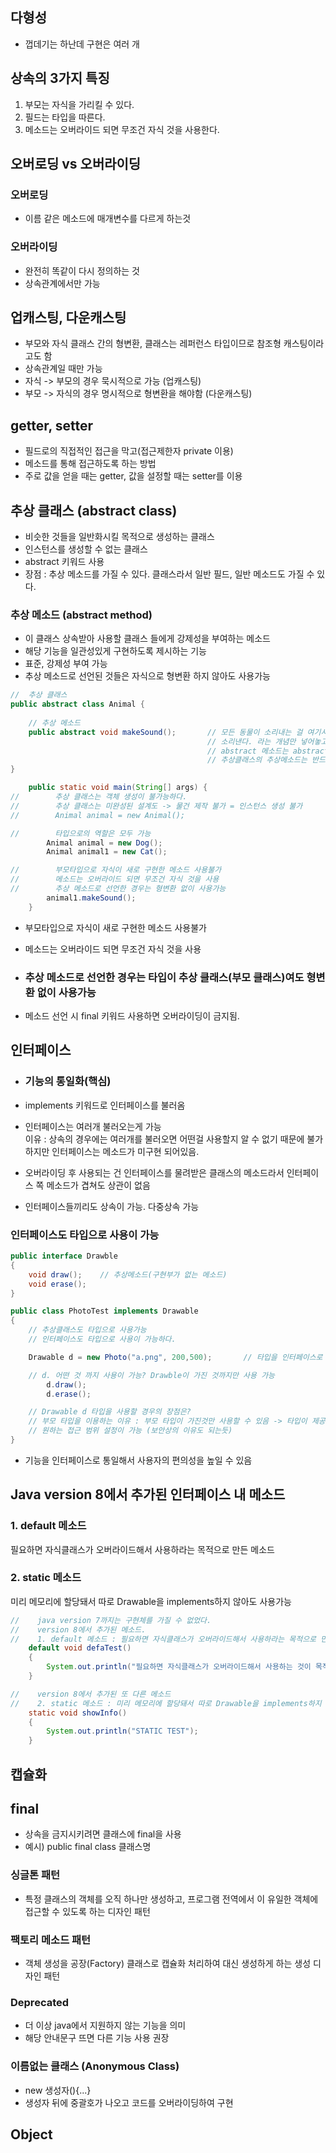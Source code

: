 ## 다형성
- 껍데기는 하난데 구현은 여러 개

## 상속의 3가지 특징
1. 부모는 자식을 가리킬 수 있다.
2. 필드는 타입을 따른다.
3. 메소드는 오버라이드 되면 무조건 자식 것을 사용한다.

## 오버로딩 vs 오버라이딩

### 오버로딩
- 이름 같은 메소드에 매개변수를 다르게 하는것

### 오버라이딩
- 완전히 똑같이 다시 정의하는 것
- 상속관계에서만 가능


## 업캐스팅, 다운캐스팅
- 부모와 자식 클래스 간의 형변환, 클래스는 레퍼런스 타입이므로 참조형 캐스팅이라고도 함
- 상속관계일 때만 가능
- 자식 -> 부모의 경우 묵시적으로 가능 (업캐스팅)
- 부모 -> 자식의 경우 명시적으로 형변환을 해야함 (다운캐스팅)

## getter, setter
- 필드로의 직접적인 접근을 막고(접근제한자 private 이용)
- 메소드를 통해 접근하도록 하는 방법
- 주로 값을 얻을 때는 getter, 값을 설정할 때는 setter를 이용

## 추상 클래스 (abstract class)
- 비슷한 것들을 일반화시킬 목적으로 생성하는 클래스
- 인스턴스를 생성할 수 없는 클래스
- abstract 키워드 사용
- 장점 : 추상 메소드를 가질 수 있다. 클래스라서 일반 필드, 일반 메소드도 가질 수 있다.

### 추상 메소드 (abstract method)
- 이 클래스 상속받아 사용할 클래스 들에게 강제성을 부여하는 메소드
- 해당 기능을 일관성있게 구현하도록 제시하는 기능
- 표준, 강제성 부여 가능
- 추상 메소드로 선언된 것들은 자식으로 형변환 하지 않아도 사용가능
```java
//  추상 클래스
public abstract class Animal {
    
    // 추상 메소드
    public abstract void makeSound();       // 모든 동물이 소리내는 걸 여기서 구현불가
                                            // 소리낸다. 라는 개념만 넣어놓고 구현은 X -> abstract 키워드 사용
                                            // abstract 메소드는 abstract 클래스 안에서만 쓸 수 있음. 클래스도 abstract 키워드 사용
                                            // 추상클래스의 추상메소드는 반드시 구현해야 함. 안하면 오류남.
}
```

```java
    public static void main(String[] args) {
//        추상 클래스는 객체 생성이 불가능하다.
//        추상 클래스는 미완성된 설계도 -> 물건 제작 불가 = 인스턴스 생성 불가
//        Animal animal = new Animal();

//        타입으로의 역할은 모두 가능
        Animal animal = new Dog();
        Animal animal1 = new Cat();

//        부모타입으로 자식이 새로 구현한 메소드 사용불가
//        메소드는 오버라이드 되면 무조건 자식 것을 사용
//        추상 메소드로 선언한 경우는 형변환 없이 사용가능
        animal1.makeSound();
    }
```

- 부모타입으로 자식이 새로 구현한 메소드 사용불가
- 메소드는 오버라이드 되면 무조건 자식 것을 사용
- ### **추상 메소드로 선언한 경우는 타입이 추상 클래스(부모 클래스)여도 형변환 없이 사용가능**

- 메소드 선언 시 final 키워드 사용하면 오버라이딩이 금지됨.

## 인터페이스
- ### 기능의 통일화(핵심)
- implements 키워드로 인터페이스를 불러옴
- 인터페이스는 여러개 불러오는게 가능  
이유 : 상속의 경우에는 여러개를 불러오면 어떤걸 사용할지 알 수 없기 때문에 불가하지만 인터페이스는 메소드가 미구현 되어있음.  

- 오버라이딩 후 사용되는 건 인터페이스를 물려받은 클래스의 메소드라서 인터페이스 쪽 메소드가 겹쳐도 상관이 없음
- 인터페이스들끼리도 상속이 가능. 다중상속 가능

### 인터페이스도 타입으로 사용이 가능
```java
public interface Drawble
{
    void draw();    // 추상메소드(구현부가 없는 메소드)
    void erase();
}

public class PhotoTest implements Drawable
{
    // 추상클래스도 타입으로 사용가능
    // 인터페이스도 타입으로 사용이 가능하다.

    Drawable d = new Photo("a.png", 200,500);       // 타입을 인터페이스로 사용

    // d. 어떤 것 까지 사용이 가능? Drawble이 가진 것까지만 사용 가능
        d.draw();
        d.erase();

    // Drawable d 타입을 사용할 경우의 장점은?
    // 부모 타입을 이용하는 이유 : 부모 타입이 가진것만 사용할 수 있음 -> 타입이 제공하는 것만 접근 가능
    // 원하는 접근 범위 설정이 가능 (보안상의 이유도 되는듯)
}
```

- 기능을 인터페이스로 통일해서 사용자의 편의성을 높일 수 있음

## Java version 8에서 추가된 인터페이스 내 메소드
### 1. default 메소드
필요하면 자식클래스가 오버라이드해서 사용하라는 목적으로 만든 메소드
### 2. static 메소드
미리 메모리에 할당돼서 따로 Drawable을 implements하지 않아도 사용가능

```java
//    java version 7까지는 구현체를 가질 수 없었다.
//    version 8에서 추가된 메소드.
//    1. default 메소드 : 필요하면 자식클래스가 오버라이드해서 사용하라는 목적으로 만든 메소드
    default void defaTest()
    {
        System.out.println("필요하면 자식클래스가 오버라이드해서 사용하는 것이 목적");
    }

//    version 8에서 추가된 또 다른 메소드
//    2. static 메소드 : 미리 메모리에 할당돼서 따로 Drawable을 implements하지 않아도 사용가능
    static void showInfo()
    {
        System.out.println("STATIC TEST");
    }
```

## 캡슐화


## final
- 상속을 금지시키려면 클래스에 final을 사용
- 예시) public final class 클래스명

### 싱글톤 패턴
- 특정 클래스의 객체를 오직 하나만 생성하고, 프로그램 전역에서 이 유일한 객체에 접근할 수 있도록 하는 디자인 패턴

### 팩토리 메소드 패턴
- 객체 생성을 공장(Factory) 클래스로 캡슐화 처리하여 대신 생성하게 하는 생성 디자인 패턴

### Deprecated
- 더 이상 java에서 지원하지 않는 기능을 의미
- 해당 안내문구 뜨면 다른 기능 사용 권장

### 이름없는 클래스 (Anonymous Class)
- new 생성자(){...}
- 생성자 뒤에 중괄호가 나오고 코드를 오버라이딩하여 구현

## Object 